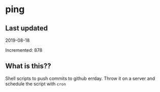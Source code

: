 # ping

## Last updated
2019-08-18

Incremented: 878

## What is this??
Shell scripts to push commits to github errday. Throw it on a server and schedule the script with `cron`
